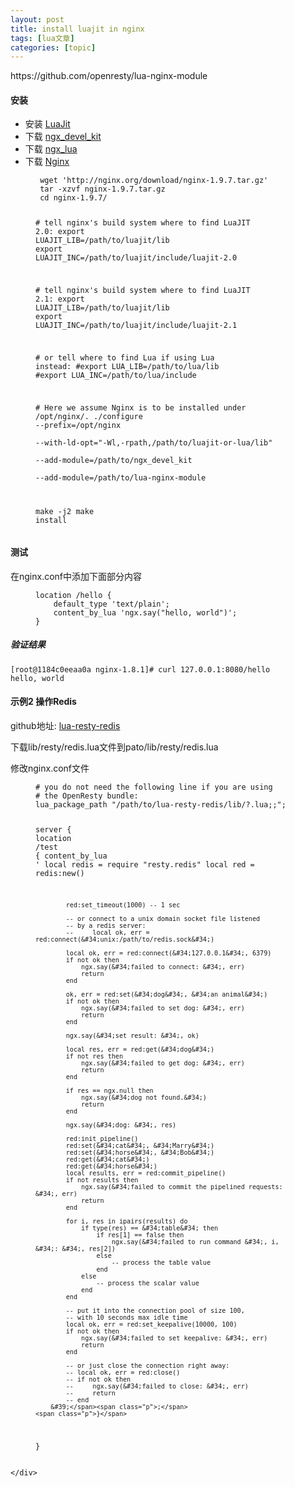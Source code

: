 ```yaml
---
layout: post
title: install luajit in nginx 
tags: [lua文章]
categories: [topic]
---
```

<div class="text" id="js-post-content">
        <p>https://github.com/openresty/lua-nginx-module</p>

<h4 id="安装">安装</h4>
<ul>
  <li>安装 <a href="http://luajit.org/download.html">LuaJit</a></li>
  <li>下载 <a href="https://github.com/simpl/ngx_devel_kit/tags">ngx_devel_kit</a></li>
  <li>下载 <a href="https://github.com/openresty/lua-nginx-module/tags">ngx_lua</a></li>
  <li>下载 <a href="http://nginx.org/en/download.html">Nginx</a></li>
</ul>

<figure class="highlight"><pre><code class="language-shell" data-lang="shell"> wget <span class="s1">&#39;http://nginx.org/download/nginx-1.9.7.tar.gz&#39;</span>
 <span class="nb">tar</span> <span class="nt">-xzvf</span> nginx-1.9.7.tar.gz
 <span class="nb">cd </span>nginx-1.9.7/

 <span class="c"># tell nginx&#39;s build system where to find LuaJIT 2.0:</span>
 <span class="nb">export </span><span class="nv">LUAJIT_LIB</span><span class="o">=</span>/path/to/luajit/lib
 <span class="nb">export </span><span class="nv">LUAJIT_INC</span><span class="o">=</span>/path/to/luajit/include/luajit-2.0

 <span class="c"># tell nginx&#39;s build system where to find LuaJIT 2.1:</span>
 <span class="nb">export </span><span class="nv">LUAJIT_LIB</span><span class="o">=</span>/path/to/luajit/lib
 <span class="nb">export </span><span class="nv">LUAJIT_INC</span><span class="o">=</span>/path/to/luajit/include/luajit-2.1

 <span class="c"># or tell where to find Lua if using Lua instead:</span>
 <span class="c">#export LUA_LIB=/path/to/lua/lib</span>
 <span class="c">#export LUA_INC=/path/to/lua/include</span>

 <span class="c"># Here we assume Nginx is to be installed under /opt/nginx/.</span>
 ./configure <span class="nt">--prefix</span><span class="o">=</span>/opt/nginx <span class="se"></span>
         <span class="nt">--with-ld-opt</span><span class="o">=</span><span class="s2">&#34;-Wl,-rpath,/path/to/luajit-or-lua/lib&#34;</span> <span class="se"></span>
         <span class="nt">--add-module</span><span class="o">=</span>/path/to/ngx_devel_kit <span class="se"></span>
         <span class="nt">--add-module</span><span class="o">=</span>/path/to/lua-nginx-module

 make <span class="nt">-j2</span>
 make <span class="nb">install</span></code></pre></figure>

<h4 id="测试">测试</h4>

<p>在nginx.conf中添加下面部分内容</p>

<figure class="highlight"><pre><code class="language-conf" data-lang="conf"><span class="n">location</span> /<span class="n">hello</span> {
    <span class="n">default_type</span> <span class="s1">&#39;text/plain&#39;</span>;
    <span class="n">content_by_lua</span> <span class="s1">&#39;ngx.say(&#34;hello, world&#34;)&#39;</span>;
}</code></pre></figure>

<h5 id="验证结果">验证结果</h5>
<div class="language-shell highlighter-rouge"><div class="highlight"><pre class="highlight"><code><span class="o">[</span>root@1184c0eeaa0a nginx-1.8.1]# curl 127.0.0.1:8080/hello
hello, world
</code></pre></div></div>

<h4 id="示例2-操作redis">示例2 操作Redis</h4>
<p>github地址: <a href="https://github.com/openresty/lua-resty-redis">lua-resty-redis</a></p>

<p>下载lib/resty/redis.lua文件到pato/lib/resty/redis.lua</p>

<p>修改nginx.conf文件</p>

<figure class="highlight"><pre><code class="language-lua" data-lang="lua"><span class="o">#</span> <span class="n">you</span> <span class="k">do</span> <span class="ow">not</span> <span class="n">need</span> <span class="n">the</span> <span class="n">following</span> <span class="n">line</span> <span class="k">if</span> <span class="n">you</span> <span class="n">are</span> <span class="n">using</span>
<span class="o">#</span> <span class="n">the</span> <span class="n">OpenResty</span> <span class="n">bundle</span><span class="p">:</span>
<span class="n">lua_package_path</span> <span class="s2">&#34;/path/to/lua-resty-redis/lib/?.lua;;&#34;</span><span class="p">;</span>

<span class="n">server</span> <span class="p">{</span>
    <span class="n">location</span> <span class="o">/</span><span class="n">test</span> <span class="p">{</span>
        <span class="n">content_by_lua</span> <span class="s1">&#39;
            local redis = require &#34;resty.redis&#34;
            local red = redis:new()

            red:set_timeout(1000) -- 1 sec

            -- or connect to a unix domain socket file listened
            -- by a redis server:
            --     local ok, err = red:connect(&#34;unix:/path/to/redis.sock&#34;)

            local ok, err = red:connect(&#34;127.0.0.1&#34;, 6379)
            if not ok then
                ngx.say(&#34;failed to connect: &#34;, err)
                return
            end

            ok, err = red:set(&#34;dog&#34;, &#34;an animal&#34;)
            if not ok then
                ngx.say(&#34;failed to set dog: &#34;, err)
                return
            end

            ngx.say(&#34;set result: &#34;, ok)

            local res, err = red:get(&#34;dog&#34;)
            if not res then
                ngx.say(&#34;failed to get dog: &#34;, err)
                return
            end

            if res == ngx.null then
                ngx.say(&#34;dog not found.&#34;)
                return
            end

            ngx.say(&#34;dog: &#34;, res)

            red:init_pipeline()
            red:set(&#34;cat&#34;, &#34;Marry&#34;)
            red:set(&#34;horse&#34;, &#34;Bob&#34;)
            red:get(&#34;cat&#34;)
            red:get(&#34;horse&#34;)
            local results, err = red:commit_pipeline()
            if not results then
                ngx.say(&#34;failed to commit the pipelined requests: &#34;, err)
                return
            end

            for i, res in ipairs(results) do
                if type(res) == &#34;table&#34; then
                    if res[1] == false then
                        ngx.say(&#34;failed to run command &#34;, i, &#34;: &#34;, res[2])
                    else
                        -- process the table value
                    end
                else
                    -- process the scalar value
                end
            end

            -- put it into the connection pool of size 100,
            -- with 10 seconds max idle time
            local ok, err = red:set_keepalive(10000, 100)
            if not ok then
                ngx.say(&#34;failed to set keepalive: &#34;, err)
                return
            end

            -- or just close the connection right away:
            -- local ok, err = red:close()
            -- if not ok then
            --     ngx.say(&#34;failed to close: &#34;, err)
            --     return
            -- end
        &#39;</span><span class="p">;</span>
    <span class="p">}</span>
<span class="p">}</span></code></pre></figure>


    </div>